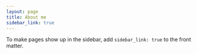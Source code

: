```yaml
---
layout: page
title: About me
sidebar_link: true
---
```


<p class="message">

</p>

To make pages show up in the sidebar, add `sidebar_link: true` to the front
matter.
